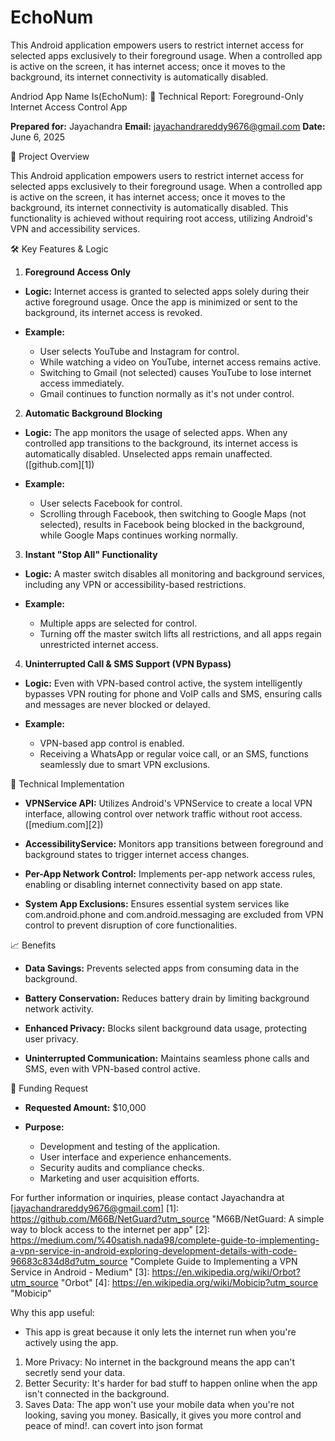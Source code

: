 # EchoNum
This Android application empowers users to restrict internet access for selected apps exclusively to their foreground usage. When a controlled app is active on the screen, it has internet access; once it moves to the background, its internet connectivity is automatically disabled. 

Andriod App Name Is(EchoNum):
📄 Technical Report: Foreground-Only Internet Access Control App

**Prepared for:** Jayachandra
**Email:** jayachandrareddy9676@gmail.com
**Date:** June 6, 2025

🔧 Project Overview

This Android application empowers users to restrict internet access for selected apps exclusively to their foreground usage. When a controlled app is active on the screen, it has internet access; once it moves to the background, its internet connectivity is automatically disabled. This functionality is achieved without requiring root access, utilizing Android's VPN and accessibility services.

🛠️ Key Features & Logic
1. **Foreground Access Only**

* **Logic:** Internet access is granted to selected apps solely during their active foreground usage. Once the app is minimized or sent to the background, its internet access is revoked.

* **Example:**

  * User selects YouTube and Instagram for control.
  * While watching a video on YouTube, internet access remains active.
  * Switching to Gmail (not selected) causes YouTube to lose internet access immediately.
  * Gmail continues to function normally as it's not under control.

2. **Automatic Background Blocking**

* **Logic:** The app monitors the usage of selected apps. When any controlled app transitions to the background, its internet access is automatically disabled. Unselected apps remain unaffected.([github.com][1])

* **Example:**

  * User selects Facebook for control.
  * Scrolling through Facebook, then switching to Google Maps (not selected), results in Facebook being blocked in the background, while Google Maps continues working normally.
3. **Instant "Stop All" Functionality**

* **Logic:** A master switch disables all monitoring and background services, including any VPN or accessibility-based restrictions.

* **Example:**

  * Multiple apps are selected for control.
  * Turning off the master switch lifts all restrictions, and all apps regain unrestricted internet access.

4. **Uninterrupted Call & SMS Support (VPN Bypass)**

* **Logic:** Even with VPN-based control active, the system intelligently bypasses VPN routing for phone and VoIP calls and SMS, ensuring calls and messages are never blocked or delayed.

* **Example:**

  * VPN-based app control is enabled.
  * Receiving a WhatsApp or regular voice call, or an SMS, functions seamlessly due to smart VPN exclusions.


🧠 Technical Implementation

* **VPNService API:** Utilizes Android's VPNService to create a local VPN interface, allowing control over network traffic without root access. ([medium.com][2])

* **AccessibilityService:** Monitors app transitions between foreground and background states to trigger internet access changes.

* **Per-App Network Control:** Implements per-app network access rules, enabling or disabling internet connectivity based on app state.

* **System App Exclusions:** Ensures essential system services like com.android.phone and com.android.messaging are excluded from VPN control to prevent disruption of core functionalities.

📈 Benefits

* **Data Savings:** Prevents selected apps from consuming data in the background.

* **Battery Conservation:** Reduces battery drain by limiting background network activity.

* **Enhanced Privacy:** Blocks silent background data usage, protecting user privacy.

* **Uninterrupted Communication:** Maintains seamless phone calls and SMS, even with VPN-based control active.

📄 Funding Request

* **Requested Amount:** $10,000

* **Purpose:**

  * Development and testing of the application.
  * User interface and experience enhancements.
  * Security audits and compliance checks.
  * Marketing and user acquisition efforts.

For further information or inquiries, please contact Jayachandra at [jayachandrareddy9676@gmail.com]
[1]: https://github.com/M66B/NetGuard?utm_source "M66B/NetGuard: A simple way to block access to the internet per app"
[2]: https://medium.com/%40satish.nada98/complete-guide-to-implementing-a-vpn-service-in-android-exploring-development-details-with-code-96683c834d8d?utm_source "Complete Guide to Implementing a VPN Service in Android - Medium"
[3]: https://en.wikipedia.org/wiki/Orbot?utm_source "Orbot"
[4]: https://en.wikipedia.org/wiki/Mobicip?utm_source "Mobicip"

Why this app useful:

- This app is great because it only lets the internet run when you're actively using the app.

1. More Privacy: No internet in the background means the app can't secretly send your data.
2. Better Security: It's harder for bad stuff to happen online when the app isn't connected in the background.
3. Saves Data: The app won't use your mobile data when you're not looking, saving you money.
Basically, it gives you more control and peace of mind!. can covert into json format
